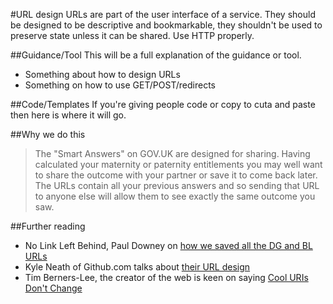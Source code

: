 #URL design
URLs are part of the user interface of a service. They should be designed to be descriptive and bookmarkable, they shouldn't be used to preserve state unless it can be shared. Use HTTP properly. 

##Guidance/Tool
This will be a full explanation of the guidance or tool.

* Something about how to design URLs
* Something on how to use GET/POST/redirects

##Code/Templates
If you're giving people code or copy to cuta and paste then here is where it will go.

##Why we do this

> The "Smart Answers" on GOV.UK are designed for sharing. Having calculated your maternity or paternity entitlements you may well want to share the outcome with your partner or save it to come back later. The URLs contain all your previous answers and so sending that URL to anyone else will allow them to see exactly the same outcome you saw.

##Further reading

* No Link Left Behind, Paul Downey on [how we saved all the DG and BL URLs](http://digital.cabinetoffice.gov.uk/2012/10/11/no-link-left-behind/)
* Kyle Neath of Github.com talks about [their URL design](http://warpspire.com/posts/url-design/)
* Tim Berners-Lee, the creator of the web is keen on saying [Cool URIs Don't Change](http://www.w3.org/Provider/Style/URI.html)